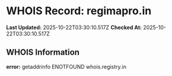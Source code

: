 # WHOIS Record: regimapro.in

**Last Updated:** 2025-10-22T03:30:10.517Z
**Checked At:** 2025-10-22T03:30:10.517Z

## WHOIS Information

**error:** getaddrinfo ENOTFOUND whois.registry.in

